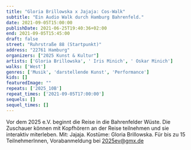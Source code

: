 ```yaml
---
title: "Gloria Brillowska x Jajaja: Cos-Walk"
subtitle: "Ein Audio Walk durch Hamburg Bahrenfeld."
date: 2021-09-05T15:00:00
publishDate: 2021-06-25T19:40:36+02:00
end: 2021-09-05T15:45:00
draft: false
street: "Ruhrstraße 88 (Startpunkt)"
address: "22761 Hamburg"
organizers: ["2025 Kunst & Kultur"]
artists: ['Gloria Brillowska', ' Iris Minich', ' Oskar Minich']
walks: ['West']
genres: ['Musik', 'darstellende Kunst', 'Performance']
kids: []
featuredImage: ""
repeats: ['2025_10B']
repeat_times: ['2021-09-05T17:00:00']
sequels: []
sequel_times: []
---
```


Vor dem 2025 e.V. beginnt die Reise in die Bahrenfelder Wüste. Die Zuschauer können mit Kopfhörern an der Reise teilnehmen und sie interaktiv miterleben. Mit: Jajaja. Kostüme: Gloria Brillowska. Für bis zu 15 TeilnehmerInnen, Vorabanmeldung bei 2025ev@gmx.de